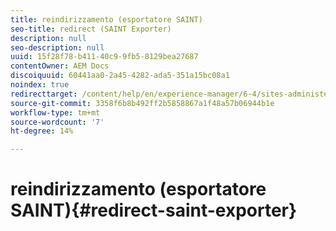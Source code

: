 ```yaml
---
title: reindirizzamento (esportatore SAINT)
seo-title: redirect (SAINT Exporter)
description: null
seo-description: null
uuid: 15f28f78-b411-40c9-9fb5-8129bea27687
contentOwner: AEM Docs
discoiquuid: 60441aa0-2a45-4282-ada5-351a15bc08a1
noindex: true
redirecttarget: /content/help/en/experience-manager/6-4/sites-administering/adobeanalytics-classifications
source-git-commit: 3358f6b8b492ff2b5858867a1f48a57b06944b1e
workflow-type: tm+mt
source-wordcount: '7'
ht-degree: 14%

---
```



# reindirizzamento (esportatore SAINT){#redirect-saint-exporter}

